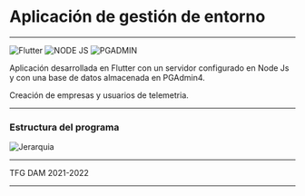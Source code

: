 # Aplicación de gestión de entorno

---

![Flutter](https://cdn.iconscout.com/icon/free/png-256/flutter-3628777-3030139.png) ![NODE JS](https://cdn.iconscout.com/icon/free/png-256/node-js-1174925.png) ![PGADMIN](https://static.macupdate.com/products/60968/l/pgadmin-4-logo.png?v=1607426731)

Aplicación desarrollada en Flutter con un servidor configurado en Node Js y con una base de datos almacenada en PGAdmin4.

Creación de empresas y usuarios de telemetria.

---
### Estructura del programa
![Jerarquia](https://github.com/GeorgiGB/TFG-DAM/blob/main/PrimeraAplicacion/Base_de_datos/estructura_del_programa.png)

---

TFG DAM 2021-2022

---

